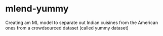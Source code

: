 # mlend-yummy
Creating am ML model to separate out Indian cuisines from the American ones from a crowdsourced dataset (called yummy dataset)
